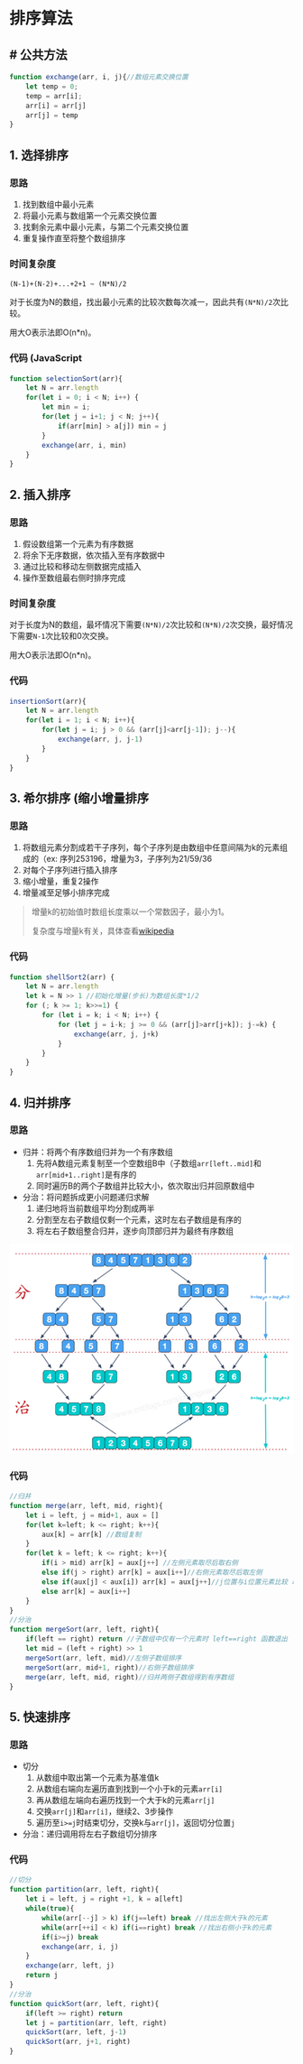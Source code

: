 # 排序算法

## # 公共方法

```javascript
function exchange(arr, i, j){//数组元素交换位置
    let temp = 0;
    temp = arr[i];
    arr[i] = arr[j]
    arr[j] = temp
}
```



## 1. 选择排序

### 思路

1. 找到数组中最小元素
2. 将最小元素与数组第一个元素交换位置
3. 找剩余元素中最小元素，与第二个元素交换位置
4. 重复操作直至将整个数组排序

### 时间复杂度

```
(N-1)+(N-2)+...+2+1 ~ (N*N)/2
```

对于长度为N的数组，找出最小元素的比较次数每次减一，因此共有`(N*N)/2`次比较。

用大O表示法即O(n*n)。

### 代码 (JavaScript

```javascript
function selectionSort(arr){
    let N = arr.length
   	for(let i = 0; i < N; i++) {
        let min = i;
        for(let j = i+1; j < N; j++){
            if(arr[min] > a[j]) min = j
        }
        exchange(arr, i, min)
    }
}

```



## 2. 插入排序

### 思路

1. 假设数组第一个元素为有序数据
2. 将余下无序数据，依次插入至有序数据中
3. 通过比较和移动左侧数据完成插入
4. 操作至数组最右侧时排序完成

### 时间复杂度

对于长度为N的数组，最坏情况下需要`(N*N)/2`次比较和`(N*N)/2`次交换，最好情况下需要`N-1`次比较和0次交换。

用大O表示法即O(n*n)。

### 代码

```javascript
insertionSort(arr){
    let N = arr.length
    for(let i = 1; i < N; i++){
        for(let j = i; j > 0 && (arr[j]<arr[j-1]); j--){
            exchange(arr, j, j-1)
        }
    }
}
```

## 3. 希尔排序 (缩小增量排序

### 思路

1. 将数组元素分割成若干子序列，每个子序列是由数组中任意间隔为k的元素组成的（ex: 序列253196，增量为3，子序列为21/59/36
2. 对每个子序列进行插入排序
3. 缩小增量，重复2操作
4. 增量减至足够小排序完成

> 增量k的初始值时数组长度乘以一个常数因子，最小为1。
>
> 复杂度与增量k有关，具体查看[wikipedia]([https://g.zmirrordemo.com/extdomains/zh.wikipedia.org/zh/%E5%B8%8C%E5%B0%94%E6%8E%92%E5%BA%8F](https://g.zmirrordemo.com/extdomains/zh.wikipedia.org/zh/希尔排序))

### 代码

```javascript
function shellSort2(arr) {
    let N = arr.length
    let k = N >> 1 //初始化增量(步长)为数组长度*1/2
    for (; k >= 1; k>>=1) {
        for (let i = k; i < N; i++) {
            for (let j = i-k; j >= 0 && (arr[j]>arr[j+k]); j-=k) {
                exchange(arr, j, j+k)
            }
        }
    }
}
```

## 4. 归并排序

### 思路

- 归并：将两个有序数组归并为一个有序数组 
  1. 先将A数组元素复制至一个空数组B中（子数组`arr[left..mid]`和`arr[mid+1..right]`是有序的
  2. 同时遍历B的两个子数组并比较大小，依次取出归并回原数组中
- 分治：将问题拆成更小问题递归求解
  1. 递归地将当前数组平均分割成两半
  2. 分割至左右子数组仅剩一个元素，这时左右子数组是有序的
  3. 将左右子数组整合归并，逐步向顶部归并为最终有序数组

![1564840395724](../images/1564840395724.png)

### 代码

```javascript
//归并
function merge(arr, left, mid, right){
    let i = left, j = mid+1, aux = []
    for(let k=left; k <= right; k++){
        aux[k] = arr[k] //数组复制
    }
    for(let k = left; k <= right; k++){
        if(i > mid) arr[k] = aux[j++] //左侧元素取尽后取右侧
        else if(j > right) arr[k] = aux[i++]//右侧元素取尽后取左侧
        else if(aux[j] < aux[i]) arr[k] = aux[j++]//j位置与i位置元素比较 取较小者归并
        else arr[k] = aux[i++]
    }
}
//分治
function mergeSort(arr, left, right){
    if(left == right) return //子数组中仅有一个元素时 left==right 函数退出
    let mid = (left + right) >> 1
    mergeSort(arr, left, mid)//左侧子数组排序
    mergeSort(arr, mid+1, right)//右侧子数组排序
    merge(arr, left, mid, right)//归并两侧子数组得到有序数组
}
```

## 5. 快速排序

### 思路

- 切分
  1. 从数组中取出第一个元素为基准值k
  2. 从数组右端向左遍历直到找到一个小于k的元素`arr[i]`
  3. 再从数组左端向右遍历找到一个大于k的元素`arr[j]`
  4. 交换`arr[j]`和`arr[i]`，继续2、3步操作
  5. 遍历至`i>=j`时结束切分，交换k与`arr[j]`，返回切分位置`j`
- 分治：递归调用将左右子数组切分排序

### 代码

```javascript
//切分
function partition(arr, left, right){
    let i = left, j = right +1, k = a[left]
    while(true){
        while(arr[--j] > k) if(j==left) break //找出左侧大于k的元素
        while(arr[++i] < k) if(i==right) break //找出右侧小于k的元素
        if(i>=j) break
        exchange(arr, i, j)
    }
    exchange(arr, left, j)
    return j
}
//分治
function quickSort(arr, left, right){
    if(left >= right) return
    let j = partition(arr, left, right)
    quickSort(arr, left, j-1)
    quickSort(arr, j+1, right)
}
```

